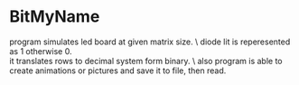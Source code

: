 # BitMyName
program simulates led board at given matrix size. \ diode lit is reperesented as 1 otherwise 0. \
it translates rows to decimal system form binary. \ 
also program is able to create animations or pictures and save it to file, then read.
